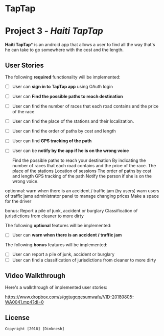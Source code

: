 # TapTap
# Project 3 - *Haiti TapTap*

**Haiti TapTap*** is an android app that allows a user to find all the way that's he can take to go somewhere with the cost and the length.


## User Stories

The following **required** functionality will be implemented:

* [ ]	User can **sign in to TapTap app** using OAuth login
* [ ]	User can **Find the possible paths to reach destination**
  * [ ] User can find the number of races that each road contains and the price of the race
  * [ ] User can find the place of the stations and their localization.
  * [ ] User can find the order of paths by cost and length
  * [ ] User can find **GPS tracking of the path**
* [ ] User can be  **notify by the app if he is on the wrong voice**
  
  Find the possible paths to reach your destination
By indicating the number of races that each road contains and the price of the race.
The place of the stations
Location of sessions
The order of paths by cost and length
GPS tracking of the path
Notify the person if she is on the wrong voice.


optionnal:
warn when there is an accident / traffic jam (by users)
warn users of traffic jams
administrator panel to manage changing prices
Make a space for the driver

bonus:
Report a pile of junk, accident or burglary
Classification of jurisdictions from cleaner to more dirty

The following **optional** features will be implemented:

* [ ] User can **warn when there is an accident / traffic jam**

The following **bonus** features will be implemented:

* [ ] User can report a pile of junk, accident or burglary
* [ ] User can find a classification of jurisdictions from cleaner to more dirty

## Video Walkthrough

Here's a walkthrough of implemented user stories:

https://www.dropbox.com/s/ggtugqqesumwafu/VID-20180805-WA0041.mp4?dl=0




## License

    Copyright [2018] [Dinknesh]

    
